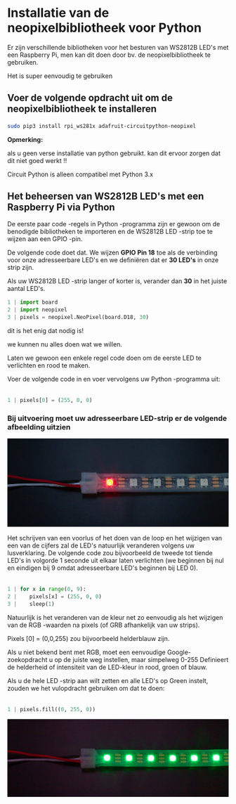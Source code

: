 # Installatie van de neopixelbibliotheek voor Python

Er zijn verschillende bibliotheken voor het besturen van WS2812B LED's met een Raspberry Pi, men kan dit doen door bv. de neopixelbibliotheek te gebruiken.

Het is super eenvoudig te gebruiken

## Voer de volgende opdracht uit om de neopixelbibliotheek te installeren

```bash
sudo pip3 install rpi_ws281x adafruit-circuitpython-neopixel
```

**Opmerking:**

als u geen verse installatie van python gebruikt.
kan dit ervoor zorgen dat dit niet goed werkt !!

Circuit Python is alleen compatibel met Python 3.x

## Het beheersen van WS2812B LED's met een Raspberry Pi via Python

De eerste paar code -regels in  Python -programma zijn er gewoon om de benodigde bibliotheken te importeren en de WS2812B LED -strip toe te wijzen aan een GPIO -pin.

De volgende code doet dat.
We wijzen **GPIO Pin 18** toe als de verbinding voor onze adresseerbare LED's en we definiëren dat er **30 LED's** in onze strip zijn.

Als uw WS2812B LED -strip langer of korter is, verander dan **30** in het juiste aantal LED's.

```python
1 | import board
2 | import neopixel
3 | pixels = neopixel.NeoPixel(board.D18, 30)
```

dit is het enig dat nodig is!

we kunnen nu alles doen wat we willen.

Laten we gewoon een enkele regel code doen om de eerste LED te verlichten en rood te maken.

Voer de volgende code in en voer vervolgens uw Python -programma uit:

```python

1 | pixels[0] = (255, 0, 0)
```

### Bij uitvoering moet uw adresseerbare LED-strip er de volgende afbeelding uitzien

![ledstrip rood.jpg](<pi led configuraties/ledstrip rood.jpg>)

Het schrijven van een voorlus of het doen van de loop en het wijzigen van een van de cijfers zal de LED's natuurlijk veranderen volgens uw lusverklaring. De volgende code zou bijvoorbeeld de tweede tot tiende LED's in volgorde 1 seconde uit elkaar laten verlichten (we beginnen bij nul en eindigen bij 9 omdat adresseerbare LED's beginnen bij LED 0).

```python

1 | for x in range(0, 9):
2 |    pixels[x] = (255, 0, 0)
3 |    sleep(1)
```

Natuurlijk is het veranderen van de kleur net zo eenvoudig als het wijzigen van de RGB -waarden na pixels (of GRB afhankelijk van uw strips).

Pixels [0] = (0,0,255) zou bijvoorbeeld helderblauw zijn.

 Als u niet bekend bent met RGB, moet een eenvoudige Google-zoekopdracht u op de juiste weg instellen, maar simpelweg 0-255 Definieert de helderheid of intensiteit van de LED-kleur in rood, groen of blauw.

Als u de hele LED -strip aan wilt zetten en alle LED's op Green instelt, zouden we het vulopdracht gebruiken om dat te doen:

```python

1 | pixels.fill((0, 255, 0))
```

![ledstrip groen.jpg](<pi led configuraties/ledstrip groen.jpg>)
